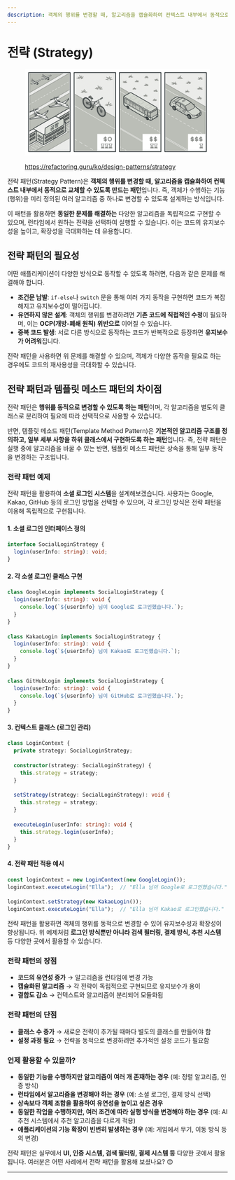 ```yaml
---
description: 객체의 행위를 변경할 때, 알고리즘을 캡슐화하여 컨텍스트 내부에서 동적으로 교체할 수 있도록 만드는 패턴
---
```


# 전략 (Strategy)

<figure><img src="../../.gitbook/assets/image (3).png" alt=""><figcaption><p><a href="https://refactoring.guru/ko/design-patterns/strategy">https://refactoring.guru/ko/design-patterns/strategy</a></p></figcaption></figure>

전략 패턴(Strategy Pattern)은 **객체의 행위를 변경할 때, 알고리즘을 캡슐화하여 컨텍스트 내부에서 동적으로 교체할 수 있도록 만드는 패턴**입니다. 즉, 객체가 수행하는 기능(행위)을 미리 정의된 여러 알고리즘 중 하나로 변경할 수 있도록 설계하는 방식입니다.

이 패턴을 활용하면 **동일한 문제를 해결하는** 다양한 알고리즘을 독립적으로 구현할 수 있으며, 런타임에서 원하는 전략을 선택하여 실행할 수 있습니다. 이는 코드의 유지보수성을 높이고, 확장성을 극대화하는 데 유용합니다.



## 전략 패턴의 필요성

어떤 애플리케이션이 다양한 방식으로 동작할 수 있도록 하려면, 다음과 같은 문제를 해결해야 합니다.

* **조건문 남발**: `if-else`나 `switch` 문을 통해 여러 가지 동작을 구현하면 코드가 복잡해지고 유지보수성이 떨어집니다.
* **유연하지 않은 설계**: 객체의 행위를 변경하려면 **기존 코드에 직접적인 수정**이 필요하며, 이는 **OCP(개방-폐쇄 원칙) 위반으로** 이어질 수 있습니다.
* **중복 코드 발생**: 서로 다른 방식으로 동작하는 코드가 반복적으로 등장하면 **유지보수가 어려워**집니다.

전략 패턴을 사용하면 위 문제를 해결할 수 있으며, 객체가 다양한 동작을 필요로 하는 경우에도 코드의 재사용성을 극대화할 수 있습니다.



## 전략 패턴과 템플릿 메소드 패턴의 차이점

전략 패턴은 **행위를 동적으로 변경할 수 있도록 하는 패턴**이며, 각 알고리즘을 별도의 클래스로 분리하여 필요에 따라 선택적으로 사용할 수 있습니다.

반면, 템플릿 메소드 패턴(Template Method Pattern)은 **기본적인 알고리즘 구조를 정의하고, 일부 세부 사항을 하위 클래스에서 구현하도록 하는 패턴**입니다. 즉, 전략 패턴은 실행 중에 알고리즘을 바꿀 수 있는 반면, 템플릿 메소드 패턴은 상속을 통해 일부 동작을 변경하는 구조입니다.



### 전략 패턴 예제

전략 패턴을 활용하여 **소셜 로그인 시스템**을 설계해보겠습니다. 사용자는 Google, Kakao, GitHub 등의 로그인 방법을 선택할 수 있으며, 각 로그인 방식은 전략 패턴을 이용해 독립적으로 구현됩니다.

#### 1. 소셜 로그인 인터페이스 정의

```typescript
interface SocialLoginStrategy {
  login(userInfo: string): void;
}
```

#### 2. 각 소셜 로그인 클래스 구현

```typescript
class GoogleLogin implements SocialLoginStrategy {
  login(userInfo: string): void {
    console.log(`${userInfo} 님이 Google로 로그인했습니다.`);
  }
}

class KakaoLogin implements SocialLoginStrategy {
  login(userInfo: string): void {
    console.log(`${userInfo} 님이 Kakao로 로그인했습니다.`);
  }
}

class GitHubLogin implements SocialLoginStrategy {
  login(userInfo: string): void {
    console.log(`${userInfo} 님이 GitHub로 로그인했습니다.`);
  }
}
```

#### 3. 컨텍스트 클래스 (로그인 관리)

```typescript
class LoginContext {
  private strategy: SocialLoginStrategy;

  constructor(strategy: SocialLoginStrategy) {
    this.strategy = strategy;
  }

  setStrategy(strategy: SocialLoginStrategy): void {
    this.strategy = strategy;
  }

  executeLogin(userInfo: string): void {
    this.strategy.login(userInfo);
  }
}
```

#### 4. 전략 패턴 적용 예시

```typescript
const loginContext = new LoginContext(new GoogleLogin());
loginContext.executeLogin("Ella");  // "Ella 님이 Google로 로그인했습니다."

loginContext.setStrategy(new KakaoLogin());
loginContext.executeLogin("Ella");  // "Ella 님이 Kakao로 로그인했습니다."
```

전략 패턴을 활용하면 객체의 행위를 동적으로 변경할 수 있어 유지보수성과 확장성이 향상됩니다. 위 예제처럼 **로그인 방식뿐만 아니라 검색 필터링, 결제 방식, 추천 시스템** 등 다양한 곳에서 활용할 수 있습니다.



### 전략 패턴의 장점

* **코드의 유연성 증가** → 알고리즘을 런타임에 변경 가능&#x20;
* **캡슐화된 알고리즘** → 각 전략이 독립적으로 구현되므로 유지보수가 용이&#x20;
* **결합도 감소** → 컨텍스트와 알고리즘이 분리되어 모듈화됨

### 전략 패턴의 단점

* **클래스 수 증가** → 새로운 전략이 추가될 때마다 별도의 클래스를 만들어야 함&#x20;
* **설정 과정 필요** → 전략을 동적으로 변경하려면 추가적인 설정 코드가 필요함

### 언제 활용할 수 있을까?

* **동일한 기능을 수행하지만 알고리즘이 여러 개 존재하는 경우** (예: 정렬 알고리즘, 인증 방식)
* **런타임에서 알고리즘을 변경해야 하는 경우** (예: 소셜 로그인, 결제 방식 선택)
* **상속보다 객체 조합을 활용하여 유연성을 높이고 싶은 경우**
* **동일한 작업을 수행하지만, 여러 조건에 따라 실행 방식을 변경해야 하는 경우** (예: AI 추천 시스템에서 추천 알고리즘을 다르게 적용)
* **애플리케이션의 기능 확장이 빈번히 발생하는 경우** (예: 게임에서 무기, 이동 방식 등의 변경)



전략 패턴은 실무에서 **UI, 인증 시스템, 검색 필터링, 결제 시스템 등** 다양한 곳에서 활용됩니다. 여러분은 어떤 사례에서 전략 패턴을 활용해 보셨나요? 😊

***
